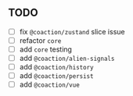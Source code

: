## TODO

- [ ] fix `@coaction/zustand` slice issue
- [ ] refactor `core`
- [ ] add `core` testing
- [ ] add `@coaction/alien-signals`
- [ ] add `@coaction/history`
- [ ] add `@coaction/persist`
- [ ] add `@coaction/vue`
